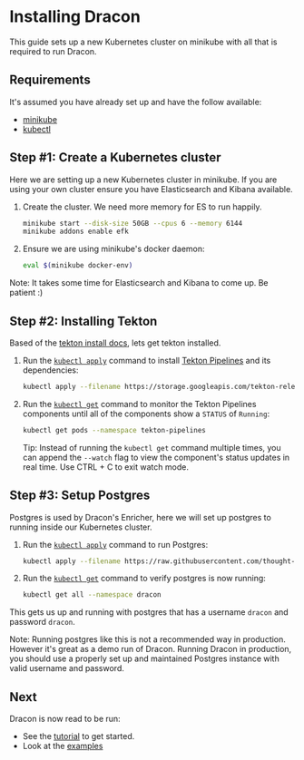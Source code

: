 # Installing Dracon

This guide sets up a new Kubernetes cluster on minikube with all that is
required to run Dracon.

## Requirements

It's assumed you have already set up and have the follow available:

- [minikube](https://minikube.sigs.k8s.io/)
- [kubectl](https://kubernetes.io/docs/tasks/tools/install-kubectl/)

## Step #1: Create a Kubernetes cluster

Here we are setting up a new Kubernetes cluster in minikube. If you are using
your own cluster ensure you have Elasticsearch and Kibana available.

1. Create the cluster. We need more memory for ES to run happily.

   ```bash
   minikube start --disk-size 50GB --cpus 6 --memory 6144
   minikube addons enable efk
   ```

1. Ensure we are using minikube's docker daemon:

   ```bash
   eval $(minikube docker-env)
   ```

Note: It takes some time for Elasticsearch and Kibana to come up. Be patient :)

## Step #2: Installing Tekton

Based of the [tekton install docs](https://github.com/tektoncd/pipeline/blob/master/docs/install.md),
lets get tekton installed.


1. Run the
   [`kubectl apply`](https://kubernetes.io/docs/reference/generated/kubectl/kubectl-commands#apply)
   command to install [Tekton Pipelines](https://github.com/tektoncd/pipeline)
   and its dependencies:

   ```bash
   kubectl apply --filename https://storage.googleapis.com/tekton-releases/previous/v0.6.0/release.yaml
   ```

1. Run the
   [`kubectl get`](https://kubernetes.io/docs/reference/generated/kubectl/kubectl-commands#get)
   command to monitor the Tekton Pipelines components until all of the
   components show a `STATUS` of `Running`:

   ```bash
   kubectl get pods --namespace tekton-pipelines
   ```

   Tip: Instead of running the `kubectl get` command multiple times, you can
   append the `--watch` flag to view the component's status updates in real
   time. Use CTRL + C to exit watch mode.

## Step #3: Setup Postgres

Postgres is used by Dracon's Enricher, here we will set up postgres to running
inside our Kubernetes cluster.

1. Run the
   [`kubectl apply`](https://kubernetes.io/docs/reference/generated/kubectl/kubectl-commands#apply)
   command to run Postgres:

   ```bash
   kubectl apply --filename https://raw.githubusercontent.com/thought-machine/dracon/master/docs/postgres-local.yaml
   ```
2. Run the
   [`kubectl get`](https://kubernetes.io/docs/reference/generated/kubectl/kubectl-commands#get)
   command to verify postgres is now running:

   ```bash
   kubectl get all --namespace dracon
   ```

This gets us up and running with postgres that has a username `dracon` and
password `dracon`.

Note: Running postgres like this is not a recommended way in production.
However it's great as a demo run of Dracon. Running Dracon in production, you
should use a properly set up and maintained Postgres instance with valid
username and password.

## Next

Dracon is now read to be run:

- See the [tutorial](./tutorial.md) to get started.
- Look at the [examples](/examples)
